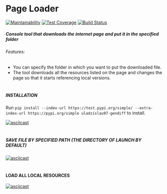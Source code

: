 # Page Loader

[![Maintainability](https://api.codeclimate.com/v1/badges/c699bd769b921d86cae3/maintainability)](https://codeclimate.com/github/Uladzislau97/python-project-lvl3/maintainability) [![Test Coverage](https://api.codeclimate.com/v1/badges/c699bd769b921d86cae3/test_coverage)](https://codeclimate.com/github/Uladzislau97/python-project-lvl3/test_coverage) [![Build Status](https://travis-ci.org/Uladzislau97/python-project-lvl3.svg?branch=master)](https://travis-ci.org/Uladzislau97/python-project-lvl3)

##### Console tool that downloads the internet page and put it in the specified folder

###### Features:
- You can specify the folder in which you want to put the downloaded file.
- The tool downloads all the resources listed on the page and changes the page so that it starts referencing local versions.
#
##### INSTALLATION

Run `pip install --index-url https://test.pypi.org/simple/ --extra-index-url https://pypi.org/simple uladzislau97-gendiff` to install.

[![asciicast](https://asciinema.org/a/MhsBgUzXHaMOCIqlJZRcqIiKh.svg)](https://asciinema.org/a/MhsBgUzXHaMOCIqlJZRcqIiKh)
#
##### SAVE FILE BY SPECIFIED PATH (THE DIRECTORY OF LAUNCH BY DEFAULT)
[![asciicast](https://asciinema.org/a/O9EQlaJcZzNZ5dRQrOcWJJEZh.svg)](https://asciinema.org/a/O9EQlaJcZzNZ5dRQrOcWJJEZh)
#
#### LOAD ALL LOCAL RESOURCES
[![asciicast](https://asciinema.org/a/fu4cNznYzFnVQOcsTrSvzIdXL.svg)](https://asciinema.org/a/fu4cNznYzFnVQOcsTrSvzIdXL)